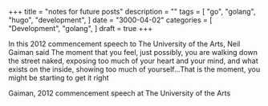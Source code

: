 +++
title = "notes for future posts"
description = ""
tags = [
    "go",
    "golang",
    "hugo",
    "development",
]
date = "3000-04-02"
categories = [
    "Development",
    "golang",
]
draft = true
+++

In this 2012 commencement speech to The University of the Arts, Neil Gaiman said
The moment that you feel, just possibly, you are walking down the street naked, exposing too much of your heart and your mind, and what exists on the inside, showing too much of yourself...That is the moment, you might be starting to get it right

Gaiman, 2012 commencement speech at The University of the Arts